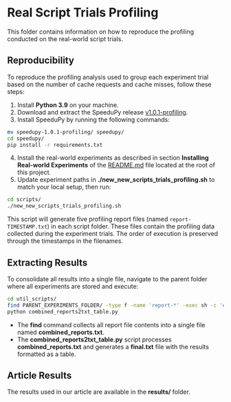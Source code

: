 # Real Script Trials Profiling

This folder contains information on how to reproduce the profiling conducted on the real-world script trials.

## Reproducibility
To reproduce the profiling analysis used to group each experiment trial based on the number of cache requests and cache misses, follow these steps:

1. Install **Python 3.9** on your machine.
2. Download and extract the SpeeduPy release [v1.0.1-profiling](https://github.com/dew-uff/speedupy/releases/tag/v1.0.1-profiling).
3. Install SpeeduPy by running the following commands:
```bash
mv speedupy-1.0.1-profiling/ speedupy/
cd speedupy/
pip install -r requirements.txt
```
4. Install the real-world experiments as described in section **Installing Real-world Experiments** of the [README.md](https://github.com/dew-uff/memoization/blob/main/README.md) file located at the root of this project.
5. Update experiment paths in **./new_new_scripts_trials_profiling.sh** to match your local setup, then run:
```bash
cd scripts/
./new_new_scripts_trials_profiling.sh
```

This script will generate five profiling report files (named `report-TIMESTAMP.txt`) in each script folder. These files contain the profiling data collected during the experiment trials. The order of execution is preserved through the timestamps in the filenames.

## Extracting Results

To consolidate all results into a single file, navigate to the parent folder where all experiments are stored and execute:

```bash
cd util_scripts/
find PARENT_EXPERIMENTS_FOLDER/ -type f -name 'report-*' -exec sh -c 'echo "=== {} ==="; cat {}' \; >> combined_reports.txt
python combined_reports2txt_table.py
```
- The **find** command collects all report file contents into a single file named **combined_reports.txt**.
- The **combined_reports2txt_table.py** script processes **combined_reports.txt** and generates a **final.txt** file with the results formatted as a table.

## Article Results

The results used in our article are available in the **results/** folder.
